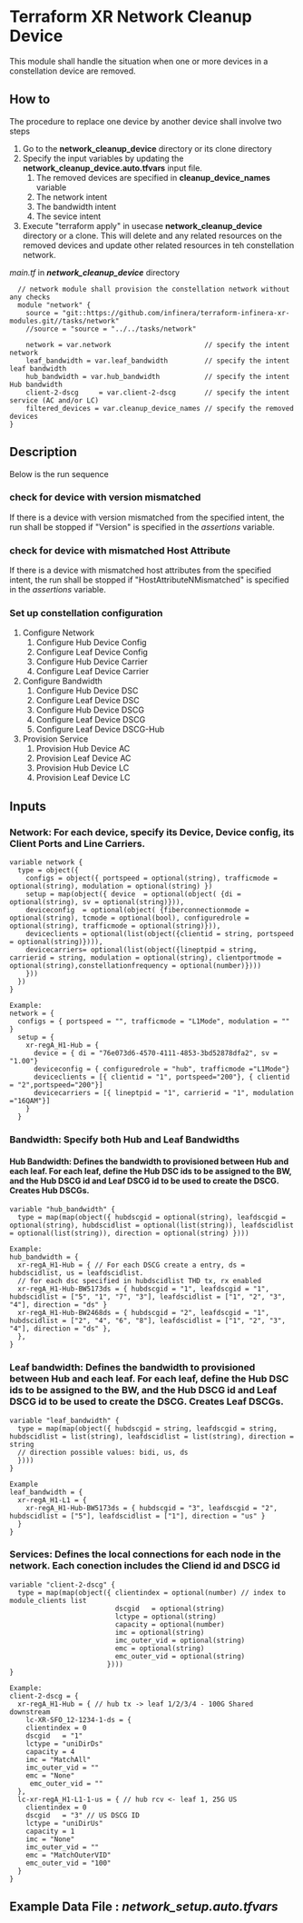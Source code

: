 # Terraform XR Network Cleanup Device
This module shall handle the situation when one or more devices in a constellation device are removed.

## How to
The procedure to replace one device by another device shall involve two steps
  1. Go to the **network_cleanup_device** directory or its clone directory
  2. Specify the input variables by updating the **network_cleanup_device.auto.tfvars** input file. 
     1. The removed devices are specified in **cleanup_device_names** variable 
     2. The network intent
     3. The bandwidth intent
     4. The sevice intent
  3.  Execute "terraform apply" in usecase **network_cleanup_device** directory or a clone. This will delete and any related resources on the removed devices and update other related resources in teh constellation network.

*main.tf* in ***network_cleanup_device*** directory
```
  // network module shall provision the constellation network without any checks
  module "network" {
    source = "git::https://github.com/infinera/terraform-infinera-xr-modules.git//tasks/network"
    //source = "source = "../../tasks/network"

    network = var.network                       // specify the intent network
    leaf_bandwidth = var.leaf_bandwidth         // specify the intent leaf bandwidth
    hub_bandwidth = var.hub_bandwidth           // specify the intent Hub bandwidth
    client-2-dscg     = var.client-2-dscg       // specify the intent service (AC and/or LC)
    filtered_devices = var.cleanup_device_names // specify the removed devices
}
```
## Description
Below is the run sequence
### check for device with version mismatched
If there is a device with version mismatched from the specified intent, the run shall be stopped if "Version" is specified in the *assertions* variable.
### check for device with mismatched Host Attribute
If there is a device with mismatched host attributes from the specified intent, the run shall be stopped if "HostAttributeNMismatched" is specified in the *assertions* variable.
### Set up constellation configuration
1. Configure Network
   1. Configure Hub Device Config
   2. Configure Leaf Device Config
   3. Configure Hub Device Carrier
   4. Configure Leaf Device Carrier
2. Configure Bandwidth
   1. Configure Hub Device DSC
   2. Configure Leaf Device DSC
   3. Configure Hub Device DSCG
   4. Configure Leaf Device DSCG
   5. Configure Leaf Device DSCG-Hub
3. Provision Service
   1. Provision Hub Device AC
   2. Provision Leaf Device AC
   3. Provision Hub Device LC
   4. Provision Leaf Device LC
## Inputs
### Network: For each device, specify its Device, Device config, its Client Ports and Line Carriers.
```
variable network {
  type = object({
    configs = object({ portspeed = optional(string), trafficmode = optional(string), modulation = optional(string) })
    setup = map(object({ device  = optional(object( {di = optional(string), sv = optional(string)})),
    deviceconfig  = optional(object( {fiberconnectionmode = optional(string), tcmode = optional(bool), configuredrole = optional(string), trafficmode = optional(string)})),
    deviceclients = optional(list(object({clientid = string, portspeed = optional(string)}))),
    devicecarriers= optional(list(object({lineptpid = string, carrierid = string, modulation = optional(string), clientportmode = optional(string),constellationfrequency = optional(number)})))
    }))
  })
}

Example:
network = {
  configs = { portspeed = "", trafficmode = "L1Mode", modulation = "" }
  setup = {
    xr-regA_H1-Hub = {
      device = { di = "76e073d6-4570-4111-4853-3bd52878dfa2", sv = "1.00"}
      deviceconfig = { configuredrole = "hub", trafficmode ="L1Mode"}
      deviceclients = [{ clientid = "1", portspeed="200"}, { clientid = "2",portspeed="200"}]
      devicecarriers = [{ lineptpid = "1", carrierid = "1", modulation ="16QAM"}] 
    }
  }
```
### Bandwidth: Specify both Hub and Leaf Bandwidths
#### Hub Bandwidth: Defines the bandwidth to provisioned between Hub and each leaf. For each leaf, define the Hub DSC ids to be assigned to the BW, and the Hub DSCG id and Leaf DSCG id to be used to create the DSCG. Creates Hub DSCGs.
```
variable "hub_bandwidth" {
  type = map(map(object({ hubdscgid = optional(string), leafdscgid = optional(string), hubdscidlist = optional(list(string)), leafdscidlist = optional(list(string)), direction = optional(string) })))

Example:
hub_bandwidth = {
  xr-regA_H1-Hub = { // For each DSCG create a entry, ds = hubdscidlist, us = leafdscidlist. 
  // for each dsc specified in hubdscidlist THD tx, rx enabled
  xr-regA_H1-Hub-BW5173ds = { hubdscgid = "1", leafdscgid = "1", hubdscidlist = ["5", "1", "7", "3"], leafdscidlist = ["1", "2", "3", "4"], direction = "ds" }
  xr-regA_H1-Hub-BW2468ds = { hubdscgid = "2", leafdscgid = "1", hubdscidlist = ["2", "4", "6", "8"], leafdscidlist = ["1", "2", "3", "4"], direction = "ds" },
  },
}
```
### Leaf bandwidth: Defines the bandwidth to provisioned between Hub and each leaf. For each leaf, define the Hub DSC ids to be assigned to the BW, and the Hub DSCG id and Leaf DSCG id to be used to create the DSCG. Creates Leaf DSCGs.
```
variable "leaf_bandwidth" {
  type = map(map(object({ hubdscgid = string, leafdscgid = string, hubdscidlist = list(string), leafdscidlist = list(string), direction = string
  // direction possible values: bidi, us, ds
  })))
}

Example
leaf_bandwidth = {
  xr-regA_H1-L1 = {       
    xr-regA_H1-Hub-BW5173ds = { hubdscgid = "3", leafdscgid = "2", hubdscidlist = ["5"], leafdscidlist = ["1"], direction = "us" }
  }
}
```
### Services: Defines the local connections for each node in the network. Each conection includes the Cliend id and DSCG id
```
variable "client-2-dscg" {
  type = map(map(object({ clientindex = optional(number) // index to module_clients list
                          dscgid   = optional(string)
                          lctype = optional(string)
                          capacity = optional(number)
                          imc = optional(string)
                          imc_outer_vid = optional(string)
                          emc = optional(string)
                          emc_outer_vid = optional(string) 
                        })))
}

Example:
client-2-dscg = {
  xr-regA_H1-Hub = { // hub tx -> leaf 1/2/3/4 - 100G Shared downstream
    lc-XR-SFO_12-1234-1-ds = { 
    clientindex = 0
    dscgid   = "1"
    lctype = "uniDirDs"
    capacity = 4
    imc = "MatchAll"
    imc_outer_vid = ""
    emc = "None"
     emc_outer_vid = ""
  }, 
  lc-xr-regA_H1-L1-1-us = { // hub rcv <- leaf 1, 25G US
    clientindex = 0
    dscgid   = "3" // US DSCG ID 
    lctype = "uniDirUs"
    capacity = 1
    imc = "None" 
    imc_outer_vid = ""
    emc = "MatchOuterVID"
    emc_outer_vid = "100"       
  }
}
```
## Example Data File : ***network_setup.auto.tfvars***